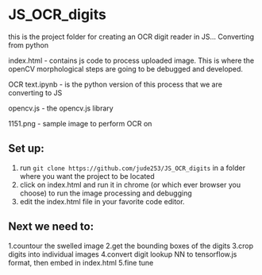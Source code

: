 # JS_OCR_digits
this is the project folder for creating an OCR digit reader in JS... Converting from python


index.html - contains js code to process uploaded image.  This is where the openCV morphological steps are going to be debugged and developed.

OCR text.ipynb - is the python version of this process that we are converting to JS

opencv.js - the opencv.js library

1151.png - sample image to perform OCR on

## Set up:

1. run `git clone https://github.com/jude253/JS_OCR_digits` in a folder where you want the project to be located
2. click on index.html and run it in chrome (or which ever browser you choose) to run the image processing and debugging
3. edit the index.html file in your favorite code editor.

## Next we need to: 
1.countour the swelled image
2.get the bounding boxes of the digits
3.crop digits into individual images
4.convert digit lookup NN to tensorflow.js format, then embed in index.html
5.fine tune

